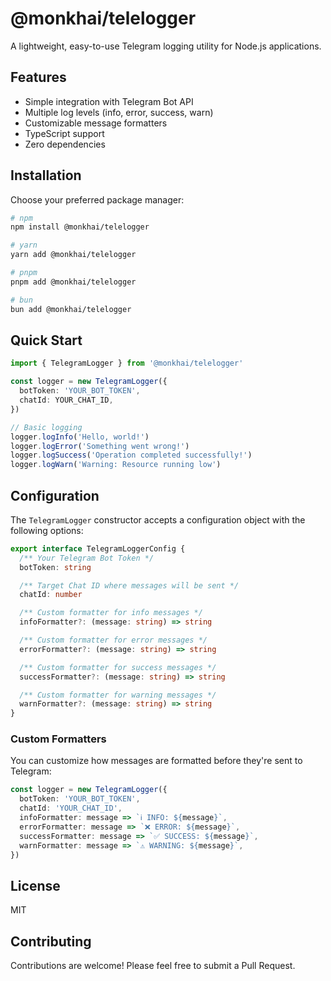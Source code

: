 # @monkhai/telelogger

A lightweight, easy-to-use Telegram logging utility for Node.js applications.

## Features

- Simple integration with Telegram Bot API
- Multiple log levels (info, error, success, warn)
- Customizable message formatters
- TypeScript support
- Zero dependencies

## Installation

Choose your preferred package manager:

```bash
# npm
npm install @monkhai/telelogger

# yarn
yarn add @monkhai/telelogger

# pnpm
pnpm add @monkhai/telelogger

# bun
bun add @monkhai/telelogger
```

## Quick Start

```ts
import { TelegramLogger } from '@monkhai/telelogger'

const logger = new TelegramLogger({
  botToken: 'YOUR_BOT_TOKEN',
  chatId: YOUR_CHAT_ID,
})

// Basic logging
logger.logInfo('Hello, world!')
logger.logError('Something went wrong!')
logger.logSuccess('Operation completed successfully!')
logger.logWarn('Warning: Resource running low')
```

## Configuration

The `TelegramLogger` constructor accepts a configuration object with the following options:

```ts
export interface TelegramLoggerConfig {
  /** Your Telegram Bot Token */
  botToken: string

  /** Target Chat ID where messages will be sent */
  chatId: number

  /** Custom formatter for info messages */
  infoFormatter?: (message: string) => string

  /** Custom formatter for error messages */
  errorFormatter?: (message: string) => string

  /** Custom formatter for success messages */
  successFormatter?: (message: string) => string

  /** Custom formatter for warning messages */
  warnFormatter?: (message: string) => string
}
```

### Custom Formatters

You can customize how messages are formatted before they're sent to Telegram:

```ts
const logger = new TelegramLogger({
  botToken: 'YOUR_BOT_TOKEN',
  chatId: 'YOUR_CHAT_ID',
  infoFormatter: message => `ℹ️ INFO: ${message}`,
  errorFormatter: message => `❌ ERROR: ${message}`,
  successFormatter: message => `✅ SUCCESS: ${message}`,
  warnFormatter: message => `⚠️ WARNING: ${message}`,
})
```

## License

MIT

## Contributing

Contributions are welcome! Please feel free to submit a Pull Request.
